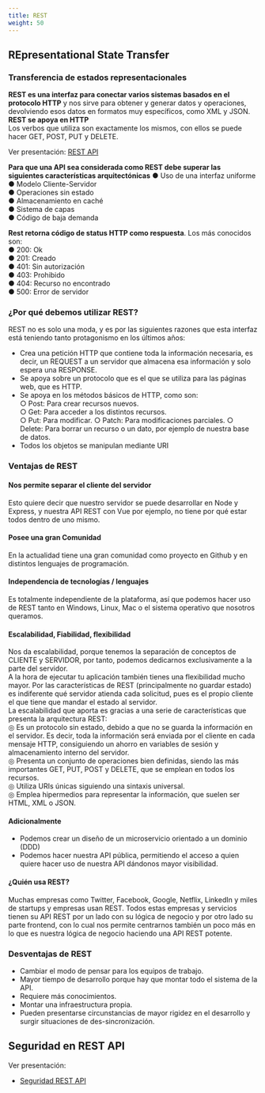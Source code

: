 ```yaml
---
title: REST
weight: 50
---
```


## REpresentational State Transfer
### Transferencia de estados representacionales
**REST es una interfaz para conectar varios sistemas basados en el protocolo HTTP**
y nos sirve para obtener y generar datos y
operaciones, devolviendo esos datos en
formatos muy específicos, como XML y
JSON.  
**REST se apoya en HTTP**   
Los verbos que utiliza son exactamente los
mismos, con ellos se puede hacer GET,
POST, PUT y DELETE.

Ver presentación: [REST API](https://github.com/FRRe-DS/Presentaciones/blob/master/practica/capa%20presentacion%20NET/Restful%20API.pdf)

**Para que una API sea considerada como REST debe superar las siguientes características arquitectónicas**
● Uso de una interfaz uniforme  
● Modelo Cliente-Servidor  
● Operaciones sin estado  
● Almacenamiento en caché  
● Sistema de capas  
● Código de baja demanda 

**Rest retorna código de status HTTP como respuesta**. Los más conocidos son:  
● 200: Ok  
● 201: Creado  
● 401: Sin autorización  
● 403: Prohibido  
● 404: Recurso no encontrado  
● 500: Error de servidor  

### ¿Por qué debemos utilizar REST?
REST no es solo una moda, y es por las siguientes razones que esta
interfaz está teniendo tanto protagonismo en los últimos años: 
- Crea una petición HTTP que contiene toda
la información necesaria, es decir, un
REQUEST a un servidor que almacena esa
información y solo espera una RESPONSE.  
- Se apoya sobre un protocolo que es el que
se utiliza para las páginas web, que es HTTP.  
- Se apoya en los métodos básicos de HTTP,
como son:  
○ Post: Para crear recursos nuevos.  
○ Get: Para acceder a los distintos recursos.  
○ Put: Para modificar.
○ Patch: Para modificaciones parciales.
○ Delete: Para borrar un recurso o un dato,
por ejemplo de nuestra base de datos.  
- Todos los objetos se manipulan mediante URI  

### Ventajas de REST 
#### Nos permite separar el cliente del servidor
Esto quiere decir que nuestro servidor se puede
desarrollar en Node y Express, y nuestra API REST
con Vue por ejemplo, no tiene por qué estar todos
dentro de uno mismo.
#### Posee una gran Comunidad
En la actualidad tiene una gran comunidad como
proyecto en Github y en distintos lenguajes de programación.
#### Independencia de tecnologías / lenguajes
Es totalmente independiente de la plataforma, así
que podemos hacer uso de REST tanto en Windows,
Linux, Mac o el sistema operativo que nosotros
queramos.
#### Escalabilidad, Fiabilidad, flexibilidad
Nos da escalabilidad, porque tenemos la separación de conceptos de
CLIENTE y SERVIDOR, por tanto, podemos dedicarnos exclusivamente a la
parte del servidor.  
A la hora de ejecutar tu aplicación también tienes una flexibilidad mucho
mayor. Por las características de REST (principalmente no guardar estado)
es indiferente qué servidor atienda cada solicitud, pues es el propio cliente
el que tiene que mandar el estado al servidor.  
La escalabilidad que aporta es gracias a una serie de
características que presenta la arquitectura REST:  
◎ Es un protocolo sin estado, debido a que no se guarda la información
en el servidor. Es decir, toda la información será enviada por el
cliente en cada mensaje HTTP, consiguiendo un ahorro en variables
de sesión y almacenamiento interno del servidor.  
◎ Presenta un conjunto de operaciones bien definidas, siendo las más
importantes GET, PUT, POST y DELETE, que se emplean en todos los
recursos.  
◎ Utiliza URIs únicas siguiendo una sintaxis universal.  
◎ Emplea hipermedios para representar la información, que suelen ser
HTML, XML o JSON.  
#### Adicionalmente
- Podemos crear un diseño de un microservicio orientado a un dominio (DDD)
- Podemos hacer nuestra API pública, permitiendo el acceso a quien
quiere hacer uso de nuestra API dándonos mayor visibilidad.
#### ¿Quién usa REST?
Muchas empresas como Twitter, Facebook, Google, Netflix,
LinkedIn y miles de startups y empresas usan REST. Todos
estas empresas y servicios tienen su API REST por un lado con
su lógica de negocio y por otro lado su parte frontend, con lo
cual nos permite centrarnos también un poco más en lo que es
nuestra lógica de negocio haciendo una API REST potente.

### Desventajas de REST
- Cambiar el modo de pensar para los equipos de trabajo.  
- Mayor tiempo de desarrollo porque hay que montar todo el sistema de la API.  
- Requiere más conocimientos.  
- Montar una infraestructura propia.  
- Pueden presentarse circunstancias de mayor rigidez en el desarrollo y surgir situaciones de
des-sincronización.

## Seguridad en REST API
Ver presentación: 
- [Seguridad REST API](https://github.com/FRRe-DS/Presentaciones/blob/master/practica/capa%20presentacion%20NET/Seguridad%20REST%20API.pdf)